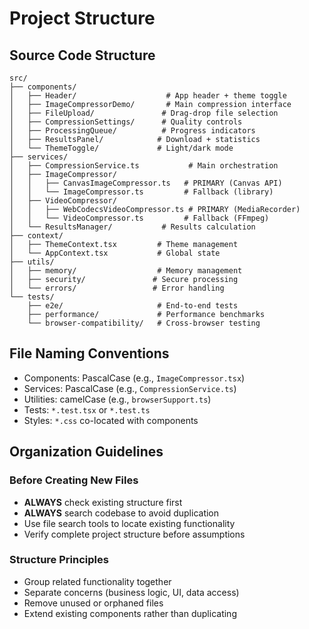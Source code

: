 # Project Structure

## Source Code Structure
```
src/
├── components/
│   ├── Header/                    # App header + theme toggle
│   ├── ImageCompressorDemo/       # Main compression interface
│   ├── FileUpload/               # Drag-drop file selection
│   ├── CompressionSettings/      # Quality controls
│   ├── ProcessingQueue/          # Progress indicators
│   ├── ResultsPanel/            # Download + statistics
│   └── ThemeToggle/             # Light/dark mode
├── services/
│   ├── CompressionService.ts           # Main orchestration
│   ├── ImageCompressor/
│   │   ├── CanvasImageCompressor.ts   # PRIMARY (Canvas API)
│   │   └── ImageCompressor.ts         # Fallback (library)
│   ├── VideoCompressor/
│   │   ├── WebCodecsVideoCompressor.ts # PRIMARY (MediaRecorder)
│   │   └── VideoCompressor.ts         # Fallback (FFmpeg)
│   └── ResultsManager/           # Results calculation
├── context/
│   ├── ThemeContext.tsx         # Theme management
│   └── AppContext.tsx           # Global state
├── utils/
│   ├── memory/                  # Memory management
│   ├── security/               # Secure processing
│   └── errors/                 # Error handling
└── tests/
    ├── e2e/                     # End-to-end tests
    ├── performance/             # Performance benchmarks
    └── browser-compatibility/   # Cross-browser testing
```

## File Naming Conventions
- Components: PascalCase (e.g., `ImageCompressor.tsx`)
- Services: PascalCase (e.g., `CompressionService.ts`)
- Utilities: camelCase (e.g., `browserSupport.ts`)
- Tests: `*.test.tsx` or `*.test.ts`
- Styles: `*.css` co-located with components

## Organization Guidelines

### Before Creating New Files
- **ALWAYS** check existing structure first
- **ALWAYS** search codebase to avoid duplication
- Use file search tools to locate existing functionality
- Verify complete project structure before assumptions

### Structure Principles
- Group related functionality together
- Separate concerns (business logic, UI, data access)
- Remove unused or orphaned files
- Extend existing components rather than duplicating